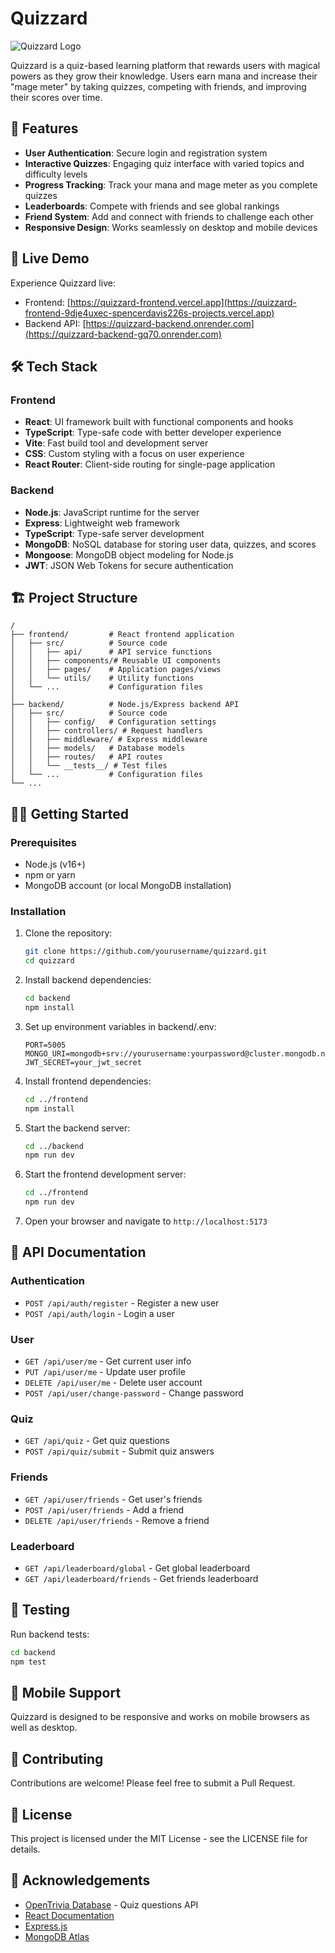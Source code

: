 # Quizzard

![Quizzard Logo](https://img.icons8.com/color/96/000000/wizard.png)

Quizzard is a quiz-based learning platform that rewards users with magical powers as they grow their knowledge. Users earn mana and increase their "mage meter" by taking quizzes, competing with friends, and improving their scores over time.

## 🌟 Features

- **User Authentication**: Secure login and registration system
- **Interactive Quizzes**: Engaging quiz interface with varied topics and difficulty levels
- **Progress Tracking**: Track your mana and mage meter as you complete quizzes
- **Leaderboards**: Compete with friends and see global rankings
- **Friend System**: Add and connect with friends to challenge each other
- **Responsive Design**: Works seamlessly on desktop and mobile devices

## 🚀 Live Demo

Experience Quizzard live:

- Frontend: [https://quizzard-frontend.vercel.app](https://quizzard-frontend-9dje4uxec-spencerdavis226s-projects.vercel.app)
- Backend API: [https://quizzard-backend.onrender.com](https://quizzard-backend-gq70.onrender.com)

## 🛠️ Tech Stack

### Frontend

- **React**: UI framework built with functional components and hooks
- **TypeScript**: Type-safe code with better developer experience
- **Vite**: Fast build tool and development server
- **CSS**: Custom styling with a focus on user experience
- **React Router**: Client-side routing for single-page application

### Backend

- **Node.js**: JavaScript runtime for the server
- **Express**: Lightweight web framework
- **TypeScript**: Type-safe server development
- **MongoDB**: NoSQL database for storing user data, quizzes, and scores
- **Mongoose**: MongoDB object modeling for Node.js
- **JWT**: JSON Web Tokens for secure authentication

## 🏗️ Project Structure

```
/
├── frontend/         # React frontend application
│   ├── src/          # Source code
│   │   ├── api/      # API service functions
│   │   ├── components/# Reusable UI components
│   │   ├── pages/    # Application pages/views
│   │   └── utils/    # Utility functions
│   └── ...           # Configuration files
│
├── backend/          # Node.js/Express backend API
│   ├── src/          # Source code
│   │   ├── config/   # Configuration settings
│   │   ├── controllers/ # Request handlers
│   │   ├── middleware/ # Express middleware
│   │   ├── models/   # Database models
│   │   ├── routes/   # API routes
│   │   └── __tests__/ # Test files
│   └── ...           # Configuration files
└── ...
```

## 🧙‍♂️ Getting Started

### Prerequisites

- Node.js (v16+)
- npm or yarn
- MongoDB account (or local MongoDB installation)

### Installation

1. Clone the repository:

   ```bash
   git clone https://github.com/yourusername/quizzard.git
   cd quizzard
   ```

2. Install backend dependencies:

   ```bash
   cd backend
   npm install
   ```

3. Set up environment variables in backend/.env:

   ```
   PORT=5005
   MONGO_URI=mongodb+srv://yourusername:yourpassword@cluster.mongodb.net/quizzard
   JWT_SECRET=your_jwt_secret
   ```

4. Install frontend dependencies:

   ```bash
   cd ../frontend
   npm install
   ```

5. Start the backend server:

   ```bash
   cd ../backend
   npm run dev
   ```

6. Start the frontend development server:

   ```bash
   cd ../frontend
   npm run dev
   ```

7. Open your browser and navigate to `http://localhost:5173`

## 📝 API Documentation

### Authentication

- `POST /api/auth/register` - Register a new user
- `POST /api/auth/login` - Login a user

### User

- `GET /api/user/me` - Get current user info
- `PUT /api/user/me` - Update user profile
- `DELETE /api/user/me` - Delete user account
- `POST /api/user/change-password` - Change password

### Quiz

- `GET /api/quiz` - Get quiz questions
- `POST /api/quiz/submit` - Submit quiz answers

### Friends

- `GET /api/user/friends` - Get user's friends
- `POST /api/user/friends` - Add a friend
- `DELETE /api/user/friends` - Remove a friend

### Leaderboard

- `GET /api/leaderboard/global` - Get global leaderboard
- `GET /api/leaderboard/friends` - Get friends leaderboard

## 🧪 Testing

Run backend tests:

```bash
cd backend
npm test
```

## 📱 Mobile Support

Quizzard is designed to be responsive and works on mobile browsers as well as desktop.

## 🤝 Contributing

Contributions are welcome! Please feel free to submit a Pull Request.

## 📄 License

This project is licensed under the MIT License - see the LICENSE file for details.

## 🙌 Acknowledgements

- [OpenTrivia Database](https://opentdb.com/) - Quiz questions API
- [React Documentation](https://reactjs.org/)
- [Express.js](https://expressjs.com/)
- [MongoDB Atlas](https://www.mongodb.com/cloud/atlas)
